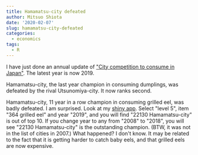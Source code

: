```yaml
---
title: Hamamatsu-city defeated
author: Mitsuo Shiota
date: '2020-02-07'
slug: hamamatsu-city-defeated
categories:
  - economics
tags:
  - R
---
```


I have just done an annual update of ["City competition to consume in Japan"](https://github.com/mitsuoxv/jp-household/blob/master/README.md). The latest year is now 2019.

Hamamatsu-city, the last year champion in consuming dumplings, was defeated by the rival Utsunomiya-city. It now ranks second.

Hamamatsu-city, 11 year in a row champion in consuming grilled eel, was badly defeated. I am surprised. Look at my [shiny app](https://mitsuoxv.shinyapps.io/jp-household/). Select "level 5", item "364 grilled eel" and year "2019", and you will find "22130 Hamamatsu-city" is out of top 10. If you change year to any from "2008" to "2018", you will see "22130 Hamamatsu-city" is the outstanding champion. (BTW, it was not in the list of cities in 2007.) What happened? I don't know. It may be related to the fact that it is getting harder to catch baby eels, and that grilled eels are now expensive.
